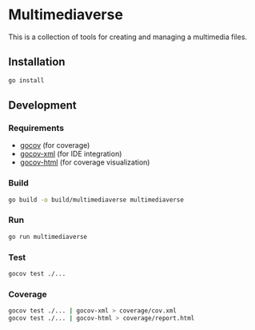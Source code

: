 # Multimediaverse

This is a collection of tools for creating and managing a multimedia files.

## Installation

```bash
go install
```

## Development

### Requirements

* [gocov](https://github.com/axw/gocov) (for coverage)
* [gocov-xml](https://github.com/AlekSi/gocov-xml) (for IDE integration)
* [gocov-html](https://github.com/matm/gocov-html) (for coverage visualization)

### Build

```bash
go build -o build/multimediaverse multimediaverse
```

### Run

```bash
go run multimediaverse
```

### Test

```bash
gocov test ./...
```

### Coverage

```bash
gocov test ./... | gocov-xml > coverage/cov.xml
gocov test ./... | gocov-html > coverage/report.html
```
